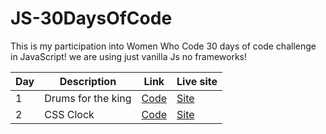 # JS-30DaysOfCode
This is my participation into <a herf="https://app.hopin.com/events/wwcode-days-of-code/reception">Women Who Code 30 days of code challenge<a> in JavaScript!
we are using just vanilla Js no frameworks!

| Day | Description | Link | Live site |
| --- | ----------- | ---- | --------- |
| 1   |Drums for the king | <a href="https://github.com/asmaaHamdym/JS-30DaysOfCode/tree/main/01-DrumKit">Code</a> |<a href="https://asmaahamdym.github.io/JS-30DaysOfCode/01-DrumKit">Site</a> |
| 2   |CSS Clock | <a href="https://github.com/asmaaHamdym/JS-30DaysOfCode/tree/main/02-CSSClock">Code</a> |<a href="https://asmaahamdym.github.io/JS-30DaysOfCode/02-CSSClock/">Site</a> |



